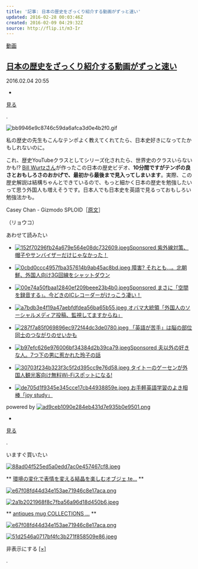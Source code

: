 ```yaml
---
title: '記事: 日本の歴史をざっくり紹介する動画がずっと速い'
updated: 2016-02-28 00:03:46Z
created: 2016-02-09 04:29:32Z
source: http://flip.it/m3-Ir
---
```


[動画](http://www.gizmodo.jp/video/)

## [日本の歴史をざっくり紹介する動画がずっと速い](http://www.gizmodo.jp/2016/02/post_663970.html)

2016.02.04 20:55

-

[見る](https://twitter.com/search?q=http://www.gizmodo.jp/2016/02/post_663970.html&src=typd&lang=ja)

.

![bb9946e9c8746c59da6afca3d0e4b2f0.gif](../_resources/bb9946e9c8746c59da6afca3d0e4b2f0.gif)

私の歴史の先生もこんなテンポよく教えてくれてたら、日本史好きになってたかもしれないのに。

これ、歴史YouTubeクラスとしてシリーズ化されたら、世界史のクラスいらないかも!? [Bill Wurtzさん](https://www.youtube.com/watch?v=Mh5LY4Mz15o)が作ったこの日本の歴史ビデオ、**10分間ですがテンポの良さとおもしろさのおかげで、最初から最後まで見入ってしまいます**。実際、この歴史解説は結構ちゃんとできているので、もっと細かく日本の歴史を勉強したいって思う外国人も増えそうです。日本人でも日本史を英語で見るっておもしろい勉強法かも。

Casey Chan - Gizmodo SPLOID［[原文](http://sploid.gizmodo.com/video-the-history-of-japan-explained-in-the-most-fun-w-1756975160)］

（リョウコ）

あわせて読みたい

- [ ![152f70296fb24a679e564e08dc732609.jpeg](../_resources/152f70296fb24a679e564e08dc732609.jpeg)Sponsored 紫外線対策、帽子やサンバイザーだけじゃなかった！](http://www.mylohas.net/2016/02/052172anessa.html)

- [ ![0cbd0ccc4957fba357614b9ab45ac8bd.jpeg](../_resources/0cbd0ccc4957fba357614b9ab45ac8bd.jpeg) 障害? それとも...。北朝鮮、外国人向け3G回線をシャットダウン](http://www.gizmodo.jp/2015/06/3g_north_korea.html)

- [ ![00e74a50fbaa12840ef209beee23b4b0.jpeg](../_resources/00e74a50fbaa12840ef209beee23b4b0.jpeg)Sponsored まさに「空間を録音する」。今どきのICレコーダーがけっこう凄い！](http://www.gizmodo.jp/2016/02/olympus_ls-p2.html)

- [ ![a7bdb3e4f19a47aebfdfdea56ba65b55.jpeg](../_resources/a7bdb3e4f19a47aebfdfdea56ba65b55.jpeg) オバマ大統領「外国人のソーシャルメディア投稿、監視してますからね」](http://www.gizmodo.jp/2015/12/post_663658.html)

- [ ![287f7a85f069896ec972f44dc3de0780.jpeg](../_resources/287f7a85f069896ec972f44dc3de0780.jpeg) 「英語が苦手」は脳の部位同士のつながりのせいかも](http://www.gizmodo.jp/2016/01/post_663872.html)

- [ ![b97efc626e976006bf34384d2b39ca79.jpeg](../_resources/b97efc626e976006bf34384d2b39ca79.jpeg)Sponsored 夫以外の好きな人。7つ下の男に惹かれた玲子の話](http://www.mylohas.net/2016/02/052237citizen.html)

- [ ![30703f234b323f3c5f2d395cc9e76d58.jpeg](../_resources/30703f234b323f3c5f2d395cc9e76d58.jpeg) タイトーのゲーセンが外国人観光客向け無料Wi-Fiスポットになる!](http://www.gizmodo.jp/2015/08/taito_wi-fi.html)

- [ ![de705d1f9345e345cce17cb44938859e.jpeg](../_resources/de705d1f9345e345cce17cb44938859e.jpeg) お手軽英語学習のよき相棒「joy study」](http://www.gizmodo.jp/2015/08/joy_study.html)

powered by [![ad9ceb1090e284eb431d7e935b0e9501.png](../_resources/76dd53182e24c04482ea236b0c4a1d2b.png)](http://www.cxense.com/jp/)

-

[見る](https://twitter.com/search?q=http://www.gizmodo.jp/2016/02/post_663970.html&src=typd&lang=ja)

.

 いますぐ買いたい

 [![88ad04f525ed5a0edd7ac0e457467cf8.jpeg](../_resources/88ad04f525ed5a0edd7ac0e457467cf8.jpeg)](https://arigatogiving.machi-ya.jp/%e7%92%b0%e5%a2%83%e3%81%ae%e5%a4%89%e5%8c%96%e3%81%a7%e8%a1%a8%e6%83%85%e3%82%92%e5%a4%89%e3%81%88%e3%82%8b%e7%b5%90%e6%99%b6%e3%82%92%e6%a5%bd%e3%81%97%e3%82%80%e3%82%aa%e3%83%96%e3%82%b8%e3%82%a7-tempo-drop-%e3%83%86%e3%83%b3%e3%83%9d%e3%83%89%e3%83%ad%e3%83%83%e3%83%97)

 **  [環境の変化で表情を変える結晶を楽しむオブジェ,te...](https://arigatogiving.machi-ya.jp/%e7%92%b0%e5%a2%83%e3%81%ae%e5%a4%89%e5%8c%96%e3%81%a7%e8%a1%a8%e6%83%85%e3%82%92%e5%a4%89%e3%81%88%e3%82%8b%e7%b5%90%e6%99%b6%e3%82%92%e6%a5%bd%e3%81%97%e3%82%80%e3%82%aa%e3%83%96%e3%82%b8%e3%82%a7-tempo-drop-%e3%83%86%e3%83%b3%e3%83%9d%e3%83%89%e3%83%ad%e3%83%83%e3%83%97)  **

 [![e67f08fd44d34e153ae71946c8e17aca.png](../_resources/e67f08fd44d34e153ae71946c8e17aca.png)](https://arigatogiving.machi-ya.jp/%e7%92%b0%e5%a2%83%e3%81%ae%e5%a4%89%e5%8c%96%e3%81%a7%e8%a1%a8%e6%83%85%e3%82%92%e5%a4%89%e3%81%88%e3%82%8b%e7%b5%90%e6%99%b6%e3%82%92%e6%a5%bd%e3%81%97%e3%82%80%e3%82%aa%e3%83%96%e3%82%b8%e3%82%a7-tempo-drop-%e3%83%86%e3%83%b3%e3%83%9d%e3%83%89%e3%83%ad%e3%83%83%e3%83%97)

 [![2a1b2021968f8c7fba56a96d18d450b6.jpeg](../_resources/2a1b2021968f8c7fba56a96d18d450b6.jpeg)](http://collections.machi-ya.jp/mug-no005-restock)

 **  [antiques mug COLLECTIONS ...](http://collections.machi-ya.jp/mug-no005-restock)  **

 [![e67f08fd44d34e153ae71946c8e17aca.png](../_resources/e67f08fd44d34e153ae71946c8e17aca.png)](http://collections.machi-ya.jp/mug-no005-restock)

 [![51d2546a0717bf4fc3b271f858509e86.jpeg](../_resources/51d2546a0717bf4fc3b271f858509e86.jpeg)](http://machi-ya.jp/)

非表示にする [[×]](#)

 .